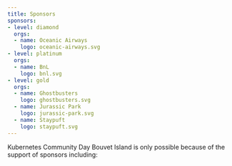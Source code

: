 ```yaml
---
title: Sponsors
sponsors:
- level: diamond
  orgs:
  - name: Oceanic Airways
    logo: oceanic-airways.svg
- level: platinum
  orgs:
  - name: BnL
    logo: bnl.svg
- level: gold
  orgs:
  - name: Ghostbusters
    logo: ghostbusters.svg
  - name: Jurassic Park
    logo: jurassic-park.svg
  - name: Staypuft
    logo: staypuft.svg
---
```


Kubernetes Community Day Bouvet Island is only possible because of the support of sponsors including:
